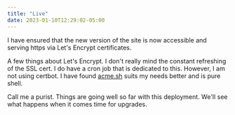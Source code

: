 ```yaml
---
title: "Live"
date: 2023-01-10T12:29:02-05:00
---
```


I have ensured that the new version of the site is now accessible and serving https via Let's Encrypt certificates.

A few things about Let's Encrypt. I don't really mind the constant refreshing of the SSL cert. I do have a cron job that is dedicated to this. However, I am not using certbot. I have found [acme.sh](https://github.com/acmesh-official/acme.sh) suits my needs better and is pure shell.

Call me a purist. Things are going well so far with this deployment. We'll see what happens when it comes time for upgrades.
